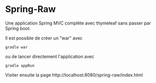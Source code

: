 # Spring-Raw

Une application Spring MVC complète avec 
thymeleaf sans passer par Spring boot.

Il est possible de créer un "war" avec

    gradle war

ou de lancer directement l'application avec

    gradle appRun


Visiter ensuite la page http://localhost:8080/spring-raw/index.html

